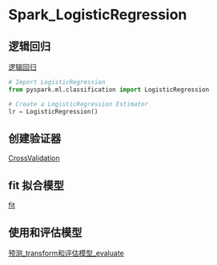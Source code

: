 # Spark_LogisticRegression


## 逻辑回归
[逻辑回归](../../%E4%BA%BA%E5%B7%A5%E6%99%BA%E8%83%BD/AI%E7%AE%97%E6%B3%95/LogisticRegression.md)

```python
# Import LogisticRegression
from pyspark.ml.classification import LogisticRegression

# Create a LogisticRegression Estimator
lr = LogisticRegression()
```

## 创建验证器
[CrossValidation](CrossValidation.md)

## fit 拟合模型
[fit](fit.md)

## 使用和评估模型
[预测_transform和评估模型_evaluate](预测_transform和评估模型_evaluate.md)